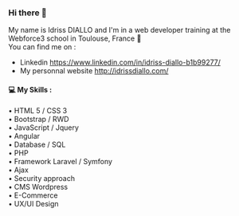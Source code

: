 ### Hi there 👋

My name is Idriss DIALLO and I'm in a web developer training at the Webforce3 school in Toulouse, France :wedding:  
You can find me on :
- Linkedin https://www.linkedin.com/in/idriss-diallo-b1b99277/
- My personnal website http://idrissdiallo.com/

#### :computer: My Skills :

• HTML 5 / CSS 3  
• Bootstrap / RWD  
• JavaScript / Jquery  
• Angular  
• Database / SQL  
• PHP  
• Framework Laravel / Symfony  
• Ajax  
• Security approach  
• CMS Wordpress  
• E-Commerce  
• UX/UI Design  
